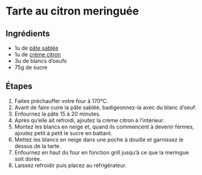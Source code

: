# Tarte au citron meringuée

## Ingrédients

- 1u de [pâte sablée](/docs/pate_sablee.md)
- 1u de [crème citron](/docs/creme_citron.md)  
- 3u de blancs d’oeufs  
- 75g de sucre  

## Étapes

1. Faites préchauffer votre four à 170°C.  
1. Avant de faire cuire la pâte sablée, badigeonnez-la avec du blanc d’oeuf.  
1. Enfournez la pâte 15 à 20 minutes.  
1. Après qu’elle ait refroidi, ajoutez la crème citron à l’intérieur.  
1. Montez les blancs en neige et, quand ils commencent à devenir fermes, ajoutez petit à petit le sucre en battant.  
1. Mettez les blancs en neige dans une poche à douille et garnissez le dessus de la tarte.  
1. Enfournez en haut du four en fonction grill jusqu’à ce que la meringue soit dorée.  
1. Laissez refroidir puis placez au réfrigérateur.  
